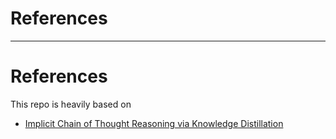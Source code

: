 # References



---

# References

This repo is heavily based on
- [Implicit Chain of Thought Reasoning via Knowledge Distillation](https://github.com/da03/implicit_chain_of_thought/?tab=readme-ov-file)
